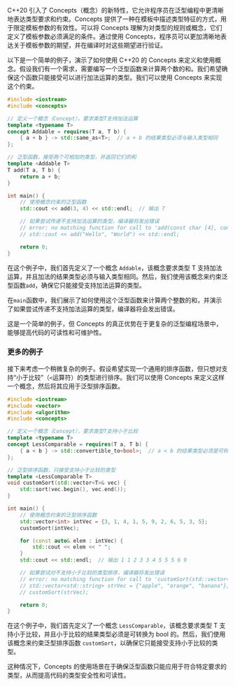 C++20 引入了 Concepts（概念）的新特性，它允许程序员在泛型编程中更清晰地表达类型要求和约束。Concepts 提供了一种在模板中描述类型特征的方式，用于限定模板参数的有效性。可以将 Concepts 理解为对类型的规则或概念，它们定义了模板参数必须满足的条件。通过使用 Concepts，程序员可以更加清晰地表达关于模板参数的期望，并在编译时对这些期望进行验证。

以下是一个简单的例子，演示了如何使用 C++20 的 Concepts 来定义和使用概念。假设我们有一个需求，需要编写一个泛型函数来计算两个数的和。我们希望确保这个函数只能接受可以进行加法运算的类型。我们可以使用 Concepts 来实现这个约束。

```cpp
#include <iostream>
#include <concepts>

// 定义一个概念（Concept），要求类型T支持加法运算
template <typename T>
concept Addable = requires(T a, T b) {
    { a + b } -> std::same_as<T>;  // a + b 的结果类型必须与输入类型相同
};

// 泛型函数，接受两个可相加的类型，并返回它们的和
template <Addable T>
T add(T a, T b) {
    return a + b;
}

int main() {
    // 使用概念约束的泛型函数
    std::cout << add(3, 4) << std::endl;  // 输出 7

    // 如果尝试传递不支持加法运算的类型，编译器将发出错误
    // error: no matching function for call to 'add(const char [4], const char [4])'
    // std::cout << add("Hello", "World") << std::endl;

    return 0;
}
```

在这个例子中，我们首先定义了一个概念 `Addable`，该概念要求类型 T 支持加法运算，并且加法的结果类型必须与输入类型相同。然后，我们使用该概念来约束泛型函数`add`，确保它只能接受支持加法运算的类型。

在`main`函数中，我们展示了如何使用这个泛型函数来计算两个整数的和，并演示了如果尝试传递不支持加法运算的类型，编译器将会发出错误。

这是一个简单的例子，但 Concepts 的真正优势在于更复杂的泛型编程场景中，能够提高代码的可读性和可维护性。

### 更多的例子

接下来考虑一个稍微复杂的例子。假设希望实现一个通用的排序函数，但只想对支持“小于比较”（`<`运算符）的类型进行排序。我们可以使用 Concepts 来定义这样一个概念，然后将其应用于泛型排序函数。

```cpp
#include <iostream>
#include <vector>
#include <algorithm>
#include <concepts>

// 定义一个概念（Concept），要求类型T支持小于比较
template <typename T>
concept LessComparable = requires(T a, T b) {
    { a < b } -> std::convertible_to<bool>;  // a < b 的结果类型必须是可转换为bool的
};

// 泛型排序函数，只接受支持小于比较的类型
template <LessComparable T>
void customSort(std::vector<T>& vec) {
    std::sort(vec.begin(), vec.end());
}

int main() {
    // 使用概念约束的泛型排序函数
    std::vector<int> intVec = {3, 1, 4, 1, 5, 9, 2, 6, 5, 3, 5};
    customSort(intVec);

    for (const auto& elem : intVec) {
        std::cout << elem << " ";
    }
    std::cout << std::endl;  // 输出 1 1 2 3 3 4 5 5 5 6 9

    // 如果尝试对不支持小于比较的类型排序，编译器将发出错误
    // error: no matching function for call to 'customSort(std::vector<std::__cxx11::basic_string<char> >&)'
    // std::vector<std::string> strVec = {"apple", "orange", "banana"};
    // customSort(strVec);

    return 0;
}
```

在这个例子中，我们首先定义了一个概念 `LessComparable`，该概念要求类型 T 支持小于比较，并且小于比较的结果类型必须是可转换为 bool 的。然后，我们使用该概念来约束泛型排序函数 `customSort`，以确保它只能接受支持小于比较的类型。

这种情况下，Concepts 的使用场景在于确保泛型函数只能应用于符合特定要求的类型，从而提高代码的类型安全性和可读性。
